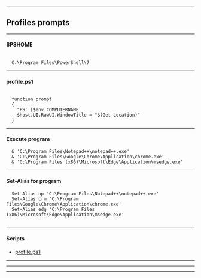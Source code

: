 
***

## Profiles prompts

***

#### $PSHOME

```

  C:\Program Files\PowerShell\7

```

***

#### profile.ps1

```

  function prompt 
  {
    "PS: [$env:COMPUTERNAME
    $host.UI.RawUI.WindowTitle = "$(Get-Location)"
  }

```

***

#### Execute program

```
  & 'C:\Program Files\Notepad++\notepad++.exe'
  & 'C:\Program Files\Google\Chrome\Application\chrome.exe'
  & 'C:\Program Files (x86)\Microsoft\Edge\Application\msedge.exe'

```

***

#### Set-Alias for program

```
  Set-Alias np 'C:\Program Files\Notepad++\notepad++.exe'
  Set-Alias crm 'C:\Program Files\Google\Chrome\Application\chrome.exe'
  Set-Alias edg 'C:\Program Files (x86)\Microsoft\Edge\Application\msedge.exe'
  
```  

***

#### Scripts

* [profile.ps1](profile.ps1)

***

***
***
